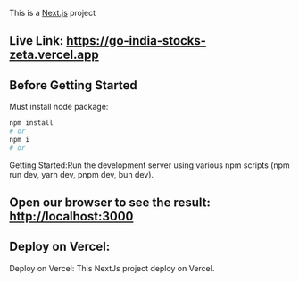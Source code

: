 
This is a [Next.js](https://nextjs.org/) project 
## Live Link:  https://go-india-stocks-zeta.vercel.app
## Before Getting Started 
Must install node package: 
```bash
npm install
# or
npm i
# or

```
Getting Started:Run the development server using various npm scripts (npm run dev, yarn dev, pnpm dev, bun dev).
## Open our browser to see the result: [http://localhost:3000](http://localhost:3000)
## Deploy on Vercel: 
Deploy on Vercel: This NextJs project deploy on Vercel.




